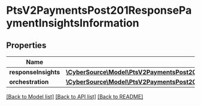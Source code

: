 # PtsV2PaymentsPost201ResponsePaymentInsightsInformation

## Properties
Name | Type | Description | Notes
------------ | ------------- | ------------- | -------------
**responseInsights** | [**\CyberSource\Model\PtsV2PaymentsPost201ResponsePaymentInsightsInformationResponseInsights**](PtsV2PaymentsPost201ResponsePaymentInsightsInformationResponseInsights.md) |  | [optional] 
**orchestration** | [**\CyberSource\Model\PtsV2PaymentsPost201ResponsePaymentInsightsInformationOrchestration**](PtsV2PaymentsPost201ResponsePaymentInsightsInformationOrchestration.md) |  | [optional] 

[[Back to Model list]](../README.md#documentation-for-models) [[Back to API list]](../README.md#documentation-for-api-endpoints) [[Back to README]](../README.md)



